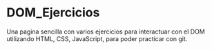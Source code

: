 # DOM_Ejercicios
Una pagina sencilla con varios ejercicios para interactuar con el DOM utilizando HTML, CSS, JavaScript, para poder practicar con git.

